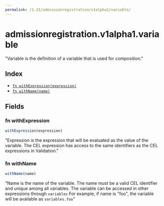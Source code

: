 ```yaml
---
permalink: /1.31/admissionregistration/v1alpha1/variable/
---
```


# admissionregistration.v1alpha1.variable

"Variable is the definition of a variable that is used for composition."

## Index

* [`fn withExpression(expression)`](#fn-withexpression)
* [`fn withName(name)`](#fn-withname)

## Fields

### fn withExpression

```ts
withExpression(expression)
```

"Expression is the expression that will be evaluated as the value of the variable. The CEL expression has access to the same identifiers as the CEL expressions in Validation."

### fn withName

```ts
withName(name)
```

"Name is the name of the variable. The name must be a valid CEL identifier and unique among all variables. The variable can be accessed in other expressions through `variables` For example, if name is \"foo\", the variable will be available as `variables.foo`"